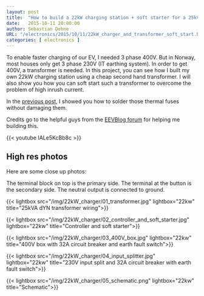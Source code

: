 ```yaml
---
layout: post
title:  "How to build a 22kW charging station + soft starter for a 25kVA transformer"
date:   2015-10-11 20:00:00
author: Sebastian Dehne
URL: "/electronics/2015/10/11/22kW_charger_and_transformer_soft_start.html"
categories: [ electronics ]
---
```


To enable faster charging of our EV, I needed 3 phase 400V. But in Norway, most houses only get 3 phase 230V (IT earthing system).
 In order to get 400V, a transformer is needed. In this project, you can see how I built my own 22kW charging station using 
 a cheap second hand transformer. I will also show you how you can soft start such a transformer to overcome the problem
 of high inrush current.
 
In the [previous post](/electronics/2015/10/08/soldering_thermal_fuse.html), I showed you how to solder those thermal fuses without damaging them.

Credits go to the helpful guys from the [EEVBlog forum](http://www.eevblog.com/forum/beginners/3-phase-isolating-transformer-shorted/) for helping
me building this.
  
{{< youtube IALe5KcBb8c >}}

## High res photos
Here are some close up photos:

The terminal block on top is the primary side. The terminal at the button is the secondary side. The neutral output is connected to ground.

{{< lightbox src="/img/22kW_charger/01_transformer.jpg" lightbox="22kw" title="25kVA dYN transformer wiring">}}

{{< lightbox src="/img/22kW_charger/02_controller_and_soft_starter.jpg" lightbox="22kw" title="Controller and soft starter">}}

{{< lightbox src="/img/22kW_charger/03_400V_box.jpg" lightbox="22kw" title="400V box with 32A circuit breaker and earth fault switch">}}

{{< lightbox src="/img/22kW_charger/04_input_splitter.jpg" lightbox="22kw" title="230V input split and 32A circuit breaker with earth fault switch">}}

{{< lightbox src="/img/22kW_charger/05_schematic.png" lightbox="22kw" title="Schematic">}}
